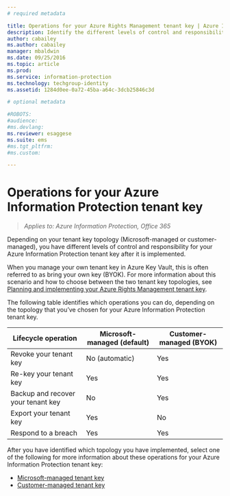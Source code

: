 ```yaml
---
# required metadata

title: Operations for your Azure Rights Management tenant key | Azure Information Protection
description: Identify the different levels of control and responsibility that you have for your Azure Information Protection tenant key.
author: cabailey
ms.author: cabailey
manager: mbaldwin
ms.date: 09/25/2016
ms.topic: article
ms.prod:
ms.service: information-protection
ms.technology: techgroup-identity
ms.assetid: 1284d0ee-0a72-45ba-a64c-3dcb25846c3d

# optional metadata

#ROBOTS:
#audience:
#ms.devlang:
ms.reviewer: esaggese
ms.suite: ems
#ms.tgt_pltfrm:
#ms.custom:

---
```


# Operations for your Azure Information Protection tenant key

>*Applies to: Azure Information Protection, Office 365*

Depending on your tenant key topology (Microsoft-managed or customer-managed), you have different levels of control and responsibility for your Azure Information Protection tenant key after it is implemented.

When you manage your own tenant key in Azure Key Vault, this is often referred to as bring your own key (BYOK). For more information about this scenario and how to choose between the two tenant key topologies, see [Planning and implementing your Azure Rights Management tenant key](../plan-design/plan-implement-tenant-key.md).

The following table identifies which operations you can do, depending on the topology that you’ve chosen for your Azure Information Protection tenant key.

|Lifecycle operation|Microsoft-managed (default)|Customer-managed (BYOK)|
|-----------------------|-------------------------------|---------------------------|
|Revoke your tenant key|No (automatic)|Yes|
|Re-key your tenant key|Yes|Yes|
|Backup and recover your tenant key|No|Yes|
|Export your tenant key|Yes|No|
|Respond to a breach|Yes|Yes|

After you have identified which topology you have implemented, select one of the following for more information about these operations for your Azure Information Protection tenant key:


- [Microsoft-managed tenant key](operations-microsoft-managed-tenant-key.md)
- [Customer-managed tenant key](operations-customer-managed-tenant-key.md)




